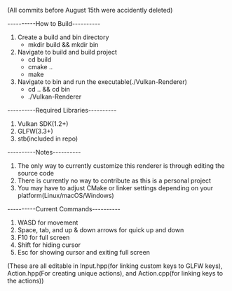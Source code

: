 
(All commits before August 15th were accidently deleted)

----------How to Build----------
1. Create a build and bin directory
    - mkdir build && mkdir bin
2. Navigate to build and build project
    - cd build
    - cmake ..
    - make
3. Navigate to bin and run the executable(./Vulkan-Renderer)
    - cd .. && cd bin
    - ./Vulkan-Renderer    

----------Required Libraries----------
1. Vulkan SDK(1.2+)
2. GLFW(3.3+)
3. stb(included in repo)

----------Notes----------
1. The only way to currently customize this renderer is through editing the source code
2. There is currently no way to contribute as this is a personal project
3. You may have to adjust CMake or linker settings depending on your platform(Linux/macOS/Windows)

----------Current Commands----------
1. WASD for movement
2. Space, tab, and up & down arrows for quick up and down
3. F10 for full screen
4. Shift for hiding cursor
5. Esc for showing cursor and exiting full screen


(These are all editable in Input.hpp(for linking custom keys to GLFW keys), Action.hpp(For creating unique actions), and Action.cpp(for linking keys to the actions))